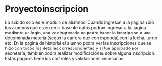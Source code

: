 # Proyectoinscripcion
 Lo subido solo es el modulo de alumnos.
 Cuando ingresan a la pagina solo los alumnos que esten en la base de datos podran ingresar a la pagina mediante un login, una vez ingresado se podra hacer la inscripcion a una determinada materia (segun la carrera que corresponda),con la fecha, turno etc.
 En la pagina de historial el alumno podra ver las inscripciones que se hizo con todos los detalles correspondientes y si fue aprobado por secretaria, también podra realizar modificaciones sobre alguna inscripcion.
 Estas paginas tiene los controles y validaciones necesarios.
